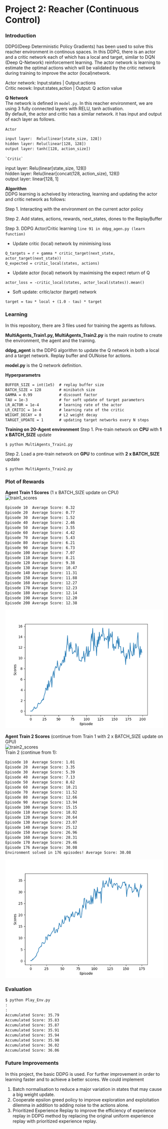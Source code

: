 # Project 2: Reacher (Continuous Control)

### Introduction
DDPG(Deep Deterministic Policy Gradients) has been used to solve this reacher environment in continous spaces. In this DDPG, there is an actor and a critic network each of which has a local and target, similar to DQN (Deep Q-Network) reinforcement learning. The actor network is learning to estimate the optimal actions which will be validated by the critic network during training to improve the actor (local)network.   

Actor network: Input:states | Output:actions  
Critic neowk: Input:states,action | Output: Q action value  

**Q Network**  
The network is defined in `model.py`. In this reacher environment, we are using 3 fully connected layers with RELU, tanh activation.  
By default, the actor and critic has a similar network. it has input and output of each layer as follows.  

`Actor`
```
input layer:  Relu(linear[state_size, 128])  
hidden layer: Relu(linear[128, 128])  
output layer: tanh([128, action_size])   

`Critic`
```
input layer:  Relu(linear[state_size, 128])  
hidden layer: Relu(linear[concat(128, action_size), 128])  
output layer: linear[128, 1]   


**Algorithm**  
DDPG learning is acheived by interacting, learning and updating the actor and critic network as follows:  

Step 1. Interacting with the environment on the current actor policy

Step 2. Add states, actions, rewards, next_states, dones to the ReplayBuffer

Step 3. DDPG Actor/Critic learning `line 91 in ddpg_agen.py (learn function)`  

* Update critic (local) network by minimising loss
```
Q_targets = r + gamma * critic_target(next_state, actor_target(next_state))
Q_expected = critic_local(states, actions)

```

* Update actor (local) network by maximising the expect return of Q
```
actor_loss = -critic_local(states, actor_local(states)).mean()

``` 

* Soft update: critic/actor (target) network  
```
target = tau * local + (1.0 - tau) * target

```

### Learning  
In this repository, there are 3 files used for training the agents as follows.  

**MultiAgents_Train1.py, MultiAgents_Train2.py** is the main routine to create the environment, the agent and the training.   

**ddpg_agent** is the DDPG algorithm to update the Q network in both a local and a target network. Replay buffer and OUNoise for actions.

**model.py** is the Q network definition.   


**Hyperparametrs**  
```
BUFFER_SIZE = int(1e5)  # replay buffer size  
BATCH_SIZE = 128        # minibatch size  
GAMMA = 0.99            # discount factor  
TAU = 1e-3              # for soft update of target parameters  
LR_ACTOR = 1e-4         # learning rate of the actor  
LR_CRITIC = 1e-4        # learning rate of the critic  
WEIGHT_DECAY = 0        # L2 weight decay  
TARGET_UPDATE = 1       # updating target networks every N steps  
```
**Training on 20-Agent environment**
Step 1. Pre-train network on **CPU** with **1 x BATCH_SIZE** update
```
$ python MultiAgents_Train1.py
```

Step 2. Load a pre-train network on **GPU** to continue with **2 x BATCH_SIZE** update
```
$ python MultiAgents_Train2.py
```

### Plot of Rewards    
**Agent Train 1 Scores** (1 x BATCH_SIZE update on CPU)  
![train1_scores](/images/DQN_scores.png)  

```
Episode 10	Average Score: 0.32
Episode 20	Average Score: 0.77
Episode 30	Average Score: 1.52
Episode 40	Average Score: 2.46
Episode 50	Average Score: 3.55
Episode 60	Average Score: 4.42
Episode 70	Average Score: 5.43
Episode 80	Average Score: 6.21
Episode 90	Average Score: 6.73
Episode 100	Average Score: 7.07
Episode 110	Average Score: 8.21
Episode 120	Average Score: 9.38
Episode 130	Average Score: 10.47
Episode 140	Average Score: 11.31
Episode 150	Average Score: 11.88
Episode 160	Average Score: 12.27
Episode 170	Average Score: 12.23
Episode 180	Average Score: 12.14
Episode 190	Average Score: 12.20
Episode 200	Average Score: 12.38
```
![train1](./agent20_train1.png)


**Agent Train 2 Scores** (continue from Train 1 with 2 x BATCH_SIZE update on GPU)  
![train2_scores](/images/double_DQN_scores.png)  
Train 2 (continue from 1):
```
Episode 10	Average Score: 1.01
Episode 20	Average Score: 3.35
Episode 30	Average Score: 5.39
Episode 40	Average Score: 7.13
Episode 50	Average Score: 8.62
Episode 60	Average Score: 10.21
Episode 70	Average Score: 11.52
Episode 80	Average Score: 12.66
Episode 90	Average Score: 13.94
Episode 100	Average Score: 15.15
Episode 110	Average Score: 18.02
Episode 120	Average Score: 20.64
Episode 130	Average Score: 23.07
Episode 140	Average Score: 25.12
Episode 150	Average Score: 26.96
Episode 160	Average Score: 28.31
Episode 170	Average Score: 29.46
Episode 176	Average Score: 30.08
Environment solved in 176 episodes!	Average Score: 30.08
```
![train2](./agent20_final.png)

### Evaluation
```
$ python Play_Env.py
:
:
Accumulated Score: 35.79
Accumulated Score: 35.83
Accumulated Score: 35.87
Accumulated Score: 35.91
Accumulated Score: 35.94
Accumulated Score: 35.98
Accumulated Score: 36.02
Accumulated Score: 36.06
```

### Future Improvements
In this project, the basic DDPG is used. For further improvement in order to learning faster and to achieve a better scores. We could implement  
1. Batch normalisation to reduce a major variation in states that may cause a big weight update.  
2. Cooperate epsilon greed policy to improve exploration and exploitation dilemma in addition to adding noise to the actions alone.
3. Prioritized Experience Replay to improve the efficiency of experience replay in DDPG method by replacing the original uniform experience replay with prioritized experience replay.


